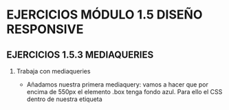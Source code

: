 # EJERCICIOS MÓDULO 1.5 DISEÑO RESPONSIVE

## EJERCICIOS 1.5.3 MEDIAQUERIES

1. Trabaja con mediaqueries

   - Añadamos nuestra primera mediaquery: vamos a hacer que por encima de 550px el elemento .box tenga fondo azul. Para ello el CSS dentro de nuestra etiqueta <style> quedará así:Si ahora redimensionamos la ventana del navegador veremos que a partir de 550px de ancho nuestro elemento .box se vuelve azul.

2. Página que cambia de colores
   Hacer una web que, en función del ancho de la ventana del navegador, cambie su color de fondo:
   - Si el tamaño de la ventana es menor de 480px que tenga el fondo rojo
   - Si el tamaño de la ventana está entre 480px y 768px que tenga el fondo amarillo
   - Si el tamaño de la ventana es mayor de 768px que tenga el fondo verde
